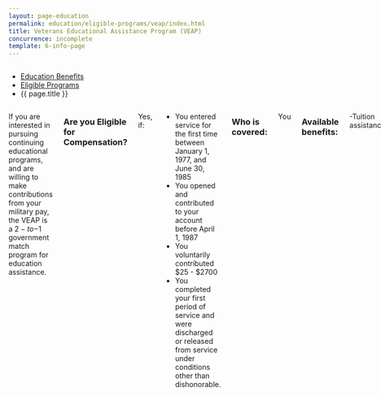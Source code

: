 ```yaml
---
layout: page-education
permalink: education/eligible-programs/veap/index.html
title: Veterans Educational Assistance Program (VEAP)
concurrence: incomplete
template: 6-info-page
---
```


<div class="splash" markdown="0">
<div class="row" markdown="0">
<div class="small-12 columns" markdown="0">

<ul class="breadcrumbs" role="menubar" aria-label="Primary">
<li class="parent"><a href="{{ site.url }}/education/">Education Benefits</a></li>
<li class="parent"><a href="{{ site.url }}/education/eligible-programs/">Eligible Programs</a></li>
<li class="active">{{ page.title }}</li>
</ul>

</div>
</div>
</div>

<div class="main" role="main" markdown="0">

<!--<div class="action-bar">
  <div class="row">
    <div class="small-12 columns">
      
    </div>
  </div>  
</div>-->

<div class="section one" markdown="0">
<div class="primary" markdown="0">
<div class="row" markdown="0">
<div class="small-12 columns" markdown="1">

If you are interested in pursuing continuing educational programs, and are willing to make contributions from your military pay, the VEAP is a $2-to-$1 government match program for education assistance. 

### Are you Eligible for Compensation?

Yes, if:

- You entered service for the first time between January 1, 1977, and June 30, 1985
- You opened and contributed to your account before April 1, 1987
- You voluntarily contributed $25 - $2700 
- You completed your first period of service and were discharged or released from service under conditions other than dishonorable.

### Who is covered: 
You

### Available benefits: 

-Tuition assistance

### How it works: 

VEAP benefits can be applied to the following programs:

- college degree and certificate programs
- technical or vocational courses
- flight training
- apprenticeship or on-the-job training
- high-tech training
- licensing and certification tests
- entrepreneurship training
- certain entrance exams
- correspondence courses

VEAP may also be used for remedial, deficiency and refresher courses. Your monthly contributions will determine the length of your entitlements (1-36 months), and you have 10 years from your release from Active Duty to use VEAP benefits. If VEAP benefits go unused after that 10 year period, the amount left in your fund will be automatically refunded.

*Active Duty*
If you are currently Active Duty and wish to receive VEAP, you must have at least 3 months of contributions available.

*Withdrawals*
Contributions may be withdrawn if you do not meet basic eligibility requirements or if you formally request a refund.

### Learn more:
VEAP [pamphlet](http://www.benefits.va.gov/gibill/docs/pamphlets/ch32_pamphlet.pdf) 


</div>
</div>
</div>


</div>

